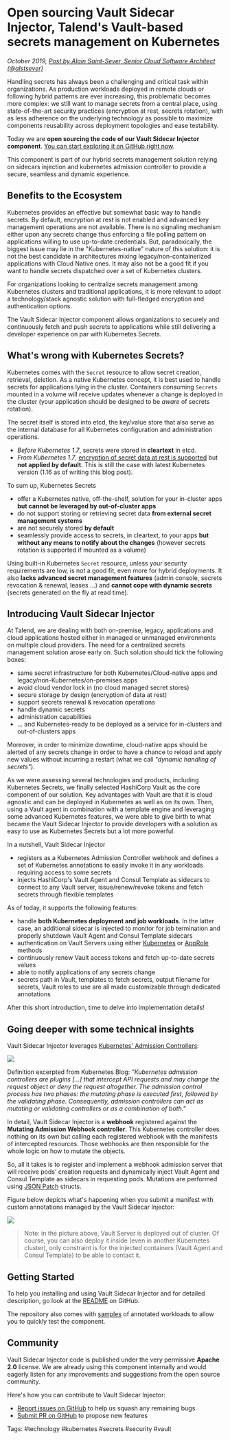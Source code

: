 # Open sourcing Vault Sidecar Injector, Talend's Vault-based secrets management on Kubernetes

*October 2019, [Post by Alain Saint-Sever, Senior Cloud Software Architect (@alstsever)](https://twitter.com/alstsever)*

Handling secrets has always been a challenging and critical task within organizations. As production workloads deployed in remote clouds or following hybrid patterns are ever increasing, this problematic becomes more complex: we still want to manage secrets from a central place, using state-of-the-art security practices (encryption at rest, secrets rotation), with as less adherence on the underlying technology as possible to maximize components reusability across deployment topologies and ease testability.

Today we are **open sourcing the code of our Vault Sidecar Injector component**. [You can start exploring it on GitHub right now](https://github.com/Talend/vault-sidecar-injector).

This component is part of our hybrid secrets management solution relying on sidecars injection and kubernetes admission controller to provide a secure, seamless and dynamic experience.

## Benefits to the Ecosystem

Kubernetes provides an effective but somewhat basic way to handle secrets. By default, encryption at rest is not enabled and advanced key management operations are not available. There is no signaling mechanism either upon any secrets change thus enforcing a file polling pattern on applications willing to use up-to-date credentials. But, paradoxically, the biggest issue may lie in the "Kubernetes-native" nature of this solution: it is not the best candidate in architectures mixing legacy/non-containerized applications with Cloud Native ones. It may also not be a good fit if you want to handle secrets dispatched over a set of Kubernetes clusters.

For organizations looking to centralize secrets management among Kubernetes clusters and traditional applications, it is more relevant to adopt a technology/stack agnostic solution with full-fledged encryption and authentication options.

The Vault Sidecar Injector component allows organizations to securely and continuously fetch and push secrets to applications while still delivering a developer experience on par with Kubernetes Secrets.

## What's wrong with Kubernetes Secrets?

Kubernetes comes with the `Secret` resource to allow secret creation, retrieval, deletion. As a native Kubernetes concept, it is best used to handle secrets for applications lying in the cluster. Containers consuming `Secrets` mounted in a volume will receive updates whenever a change is deployed in the cluster (your application should be designed to be *aware* of secrets rotation).

The secret itself is stored into etcd, the key/value store that also serve as the internal database for all Kubernetes configuration and administration operations.

- *Before Kubernetes 1.7*, secrets were stored in **cleartext** in etcd.
- *From Kubernetes 1.7*, [encryption of secret data at rest is supported](<https://github.com/kubernetes/kubernetes/blob/master/CHANGELOG-1.7.md#encryption-at-rest>) but **not applied by default**. This is still the case with latest Kubernetes version (1.16 as of writing this blog post).

To sum up, Kubernetes Secrets

- offer a Kubernetes native, off-the-shelf, solution for your in-cluster apps **but cannot be leveraged by out-of-cluster apps**
- do not support storing or retrieving secret data **from external secret management systems**
- are not securely stored **by default**
- seamlessly provide access to secrets, in cleartext, to your apps **but without any means to notify about the changes** (however secrets rotation is supported if mounted as a volume)

Using built-in Kubernetes `Secret` resource, unless your security requirements are low, is not a good fit, even more for hybrid deployments. It also **lacks advanced secret management features** (admin console, secrets revocation & renewal, leases ...) and **cannot cope with dynamic secrets** (secrets generated on the fly at read time).

## Introducing Vault Sidecar Injector

At Talend, we are dealing with both on-premise, legacy, applications and cloud applications hosted either in managed or unmanaged environments on multiple cloud providers. The need for a centralized secrets management solution arose early on. Such solution should tick the following boxes:

- same secret infrastructure for both Kubernetes/Cloud-native apps and legacy/non-Kubernetes/on-premises apps
- avoid cloud vendor lock in (no cloud managed secret stores)
- secure storage by design (encryption of data at rest)
- support secrets renewal & revocation operations
- handle dynamic secrets
- administration capabilities
- ... and Kubernetes-ready to be deployed as a service for in-clusters and out-of-clusters apps

Moreover, in order to minimize downtime, cloud-native apps should be alerted of any secrets change in order to have a chance to reload and apply new values without incurring a restart (what we call *"dynamic handling of secrets"*).

As we were assessing several technologies and products, including Kubernetes Secrets, we finally selected HashiCorp Vault as the core component of our solution. Key advantages with Vault are that it is cloud agnostic and can be deployed in Kubernetes as well as on its own. Then, using a Vault agent in combination with a template engine and leveraging some advanced Kubernetes features, we were able to give birth to what became the Vault Sidecar Injector to provide developers with a solution as easy to use as Kubernetes Secrets but a lot more powerful.

In a nutshell, Vault Sidecar Injector

- registers as a Kubernetes Admission Controller webhook and defines a set of Kubernetes annotations to easily invoke it in any workloads requiring access to some secrets
- injects HashiCorp's Vault Agent and Consul Template as sidecars to connect to any Vault server, issue/renew/revoke tokens and fetch secrets through flexible templates

As of today, it supports the following features:

- handle **both Kubernetes deployment and job workloads**. In the latter case, an additional sidecar is injected to monitor for job termination and properly shutdown Vault Agent and Consul Template sidecars
- authentication on Vault Servers using either [Kubernetes](https://www.vaultproject.io/docs/auth/kubernetes.html) or [AppRole](https://www.vaultproject.io/docs/auth/approle.html) methods
- continuously renew Vault access tokens and fetch up-to-date secrets values
- able to notify applications of any secrets change
- secrets path in Vault, templates to fetch secrets, output filename for secrets, Vault roles to use are all made customizable through dedicated annotations

After this short introduction, time to delve into implementation details!

## Going deeper with some technical insights

Vault Sidecar Injector leverages [Kubernetes' Admission Controllers](https://kubernetes.io/blog/2019/03/21/a-guide-to-kubernetes-admission-controllers):

![](admission-controller-phases.png)

Definition excerpted from Kubernetes Blog: *"Kubernetes admission controllers are plugins [...] that intercept API requests and may change the request object or deny the request altogether. The admission control process has two phases: the mutating phase is executed first, followed by the validating phase. Consequently, admission controllers can act as mutating or validating controllers or as a combination of both."*

In detail, Vault Sidecar Injector is a **webhook** registered against the **Mutating Admission Webhook controller**. This Kubernetes controller does nothing on its own but calling each registered webhook with the manifests of intercepted resources. Those webhooks are then responsible for the whole logic on how to mutate the objects.

So, all it takes is to register and implement a webhook admission server that will receive pods' creation requests and dynamically inject Vault Agent and Consul Template as sidecars in requesting pods. Mutations are performed using [JSON Patch](https://tools.ietf.org/html/rfc6902) structs.

Figure below depicts what's happening when you submit a manifest with custom annotations managed by the Vault Sidecar Injector:

![](vault-sidecar-workflow-steps.png)

> Note: in the picture above, Vault Server is deployed out of cluster. Of course, you can also deploy it inside (even in another Kubernetes cluster), only constraint is for the injected containers (Vault Agent and Consul Template) to be able to contact it.

## Getting Started

To help you installing and using Vault Sidecar Injector and for detailed description, go look at the [README](https://github.com/Talend/vault-sidecar-injector/blob/master/README.md) on GitHub.

The repository also comes with [samples](https://github.com/Talend/vault-sidecar-injector/tree/master/samples) of annotated workloads to allow you to quickly test the component.

## Community

Vault Sidecar Injector code is published under the very permissive **Apache 2.0** license. We are already using this component internally and would eagerly listen for any improvements and suggestions from the open source community.

Here's how you can contribute to Vault Sidecar Injector:

- [Report issues on GitHub](https://github.com/Talend/vault-sidecar-injector/issues) to help us squash any remaining bugs
- [Submit PR on GitHub](https://github.com/Talend/vault-sidecar-injector/pulls) to propose new features

Tags: #technology #kubernetes #secrets #security #vault
